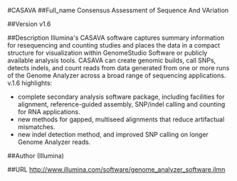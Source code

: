 #CASAVA
##Full_name
Consensus Assessment of Sequence And VAriation

##Version
v1.6

##Description
Illumina's CASAVA software captures summary information for resequencing and counting studies and places the data in a compact structure for visualization within GenomeStudio Software or publicly available analysis tools. CASAVA can create genomic builds, call SNPs, detects indels, and count reads from data generated from one or more runs of the Genome Analyzer across a broad range of sequencing applications. 
 v.1.6 highlights: 
* complete secondary analysis software package, including facilities for alignment, reference-guided assembly, SNP/indel calling and counting for RNA applications. 
* new methods for gapped, multiseed alignments that reduce artifactual mismatches. 
* new indel detection method, and improved SNP calling on longer Genome Analyzer reads.

##Author
(Illumina)

##URL
http://www.illumina.com/software/genome_analyzer_software.ilmn

